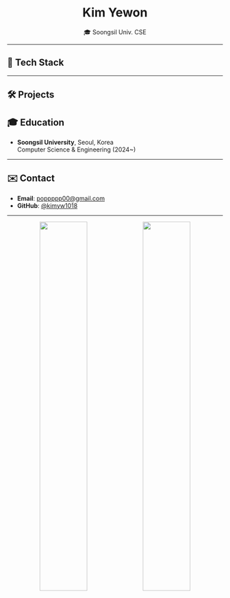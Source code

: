 

<!--
**kimyw1018/kimyw1018** is a ✨ _special_ ✨ repository because its `README.md` (this file) appears on your GitHub profile.

Here are some ideas to get you started:

- 🔭 I’m currently working on ...
- 🌱 I’m currently learning ...
- 👯 I’m looking to collaborate on ...
- 🤔 I’m looking for help with ...
- 💬 Ask me about ...
- 📫 How to reach me: ...
- 😄 Pronouns: ...
- ⚡ Fun fact: ...
-->
<h1 align="center">Kim Yewon</h1>
<p align="center">
  🎓 Soongsil Univ. CSE
</p>

---

## 🚀 Tech Stack

<div align="center">

</div>

---

## 🛠 Projects


## 🎓 Education

- **Soongsil University**, Seoul, Korea  
  Computer Science & Engineering (2024~)

---

## ✉️ Contact

- **Email**: poppppp00@gmail.com  
- **GitHub**: [@kimyw1018](https://github.com/kimyw1018)

---

<p align="center">
  <img src="https://github-readme-stats.vercel.app/api?username=sjhwang0&show_icons=true&theme=tokyonight" width="47%" />
  <img src="https://github-readme-stats.vercel.app/api/top-langs/?username=sjhwang0&layout=compact&theme=tokyonight" width="47%" />
</p>
